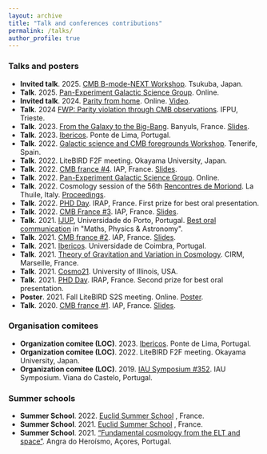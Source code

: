 ```yaml
---
layout: archive
title: "Talk and conferences contributions"
permalink: /talks/
author_profile: true
---
```


### Talks and posters

- **Invited talk**. 2025. [CMB B-mode-NEXT Workshop](https://indico.in2p3.fr/event/34780/timetable/). Tsukuba, Japan.
- **Talk**. 2025. [Pan-Experiment Galactic Science Group](https://galsci.github.io/). Online.
- **Invited talk**. 2024. [Parity from home](https://parity.cosmodiscussion.com/). Online. [Video](https://www.youtube.com/watch?v=9fHHnhGCYSo&t=1s).
- **Talk**. 2024 [FWP: Parity violation through CMB
observations](https://www.ifpu.it/wp-content/uploads/2024/05/Scientific-program-FWP-at-IFPU-on-Parity-violation-through-CMB-observations-27-31-May-2024.pdf). IFPU, Trieste.
- **Talk**. 2023. [From the Galaxy to the Big-Bang](https://jlp2023.sciencesconf.org/). Banyuls, France. [Slides](https://share.obspm.fr/s/Myc2DiABpFLG5M8).
- **Talk**. 2023. [Ibericos](https://www.iastro.pt/research/conferences/ibericos2023/). Ponte de Lima, Portugal.
- **Talk**. 2022. [Galactic science and CMB foregrounds Workshop](https://www.astr.tohoku.ac.jp/GSWS/). Tenerife, Spain.
- **Talk**. 2022. LiteBIRD F2F meeting. Okayama University, Japan.
- **Talk**. 2022. [CMB france #4](https://indico.in2p3.fr/event/28120/). IAP, France. [Slides](https://indico.in2p3.fr/event/28120/contributions/116371/attachments/74230/106870/EE-BB_cmbfrance.pdf).
- **Talk**. 2022. [Pan-Experiment Galactic Science Group](https://galsci.github.io/blog/2022/journal-club-thermaldust-3d-dust/). Online.
- **Talk**. 2022. Cosmology session of the 56th [Rencontres de Moriond](https://moriond.in2p3.fr/2022/Cosmology/
). La Thuile, Italy. [Proceedings](https://arxiv.org/abs/2203.07246).
- **Talk**. 2022. [PHD Day](https://www.irap.omp.eu/doctorants-irap/en/phd-day-2022/). IRAP, France. First prize for best oral presentation.
- **Talk**. 2022. [CMB France \#3](https://indico.in2p3.fr/event/27238/). IAP, France. [Slides](https://indico.in2p3.fr/event/27238/timetable/#20220621.detailed).
- **Talk**. 2021. [IJUP](https://www.up.pt/ijup/edicao-2021/), Universidade do Porto, Portugal. [Best oral communication](https://leovacher.github.io/files/certificate_IJUP.pdf) in "Maths, Physics $\&$ Astronomy".
- **Talk**. 2021. [CMB france #2](https://indico.in2p3.fr/event/25032). IAP, France. [Slides](https://indico.in2p3.fr/event/25032/timetable/#20211116.detailed).
- **Talk**. 2021. [Ibericos](https://ibericos2021.math.tecnico.ulisboa.pt). Universidade de Coimbra, Portugal.
- **Talk**. 2021. [Theory of Gravitation and Variation in Cosmology](https://conferences.cirm-math.fr/2651.html). CIRM, Marseille, France.
- **Talk**. 2021. [Cosmo21](https://caps.ncsa.illinois.edu/conferences/cosmo21/). University of Illinois, USA.
- **Talk**. 2021. [PHD Day](https://www.irap.omp.eu/doctorants-irap/en/phd-day-2021/). IRAP, France. Second prize for best oral presentation.
- **Poster**. 2021. Fall LiteBIRD S2S meeting. Online. [Poster](https://leovacher.github.io/files/Vacher_Poster-S2S.pdf).
- **Talk**. 2020. [CMB france #1](https://indico.in2p3.fr/event/24217). IAP, France. [Slides](https://indico.in2p3.fr/event/24217/timetable/#20210603.detailed).

### Organisation comitees

- **Organization comitee (LOC)**. 2023. [Ibericos](https://www.iastro.pt/research/conferences/ibericos2023/). Ponte de Lima, Portugal.
- **Organization comitee (LOC)**. 2022. LiteBIRD F2F meeting. Okayama University, Japan.
- **Organization comitee (LOC)**. 2019. [IAU Symposium #352](https://www.iaugalaxies2019.com/). IAU Symposium. Viana do Castelo, Portugal.

### Summer schools

- **Summer School**. 2022. [Euclid Summer School](https://ecole-euclid.cnrs.fr/2022-accueil/) , France.
- **Summer School**. 2021. [Euclid Summer School](https://ecole-euclid.cnrs.fr/2021-accueil/) , France.
- **Summer School**. 2021. [“Fundamental cosmology from the ELT and space”](https://www.eso.org/sci/publications/announcements/sciann17391.html). Angra do Heroísmo, Açores, Portugal.